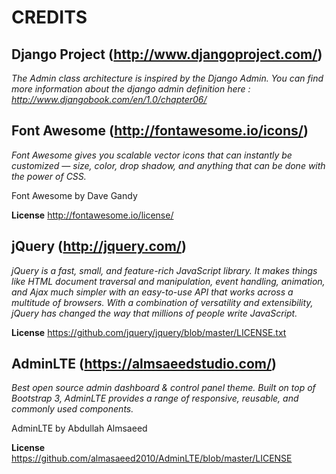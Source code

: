 # CREDITS

## Django Project (http://www.djangoproject.com/)

*The Admin class architecture is inspired by the Django Admin.
You can find more information about the django admin definition
here : http://www.djangobook.com/en/1.0/chapter06/*

## Font Awesome (http://fontawesome.io/icons/)

*Font Awesome gives you scalable vector icons that can instantly
be customized — size, color, drop shadow, and anything that can
be done with the power of CSS.*

Font Awesome by Dave Gandy

**License** http://fontawesome.io/license/

## jQuery (http://jquery.com/)

*jQuery is a fast, small, and feature-rich JavaScript library. It makes
things like HTML document traversal and manipulation, event handling,
animation, and Ajax much simpler with an easy-to-use API that works across
a multitude of browsers. With a combination of versatility and extensibility,
jQuery has changed the way that millions of people write JavaScript.*

**License** https://github.com/jquery/jquery/blob/master/LICENSE.txt

## AdminLTE (https://almsaeedstudio.com/)

*Best open source admin dashboard & control panel theme. Built on top
of Bootstrap 3, AdminLTE provides a range of responsive, reusable, and
commonly used components.*

AdminLTE by Abdullah Almsaeed

**License** https://github.com/almasaeed2010/AdminLTE/blob/master/LICENSE
